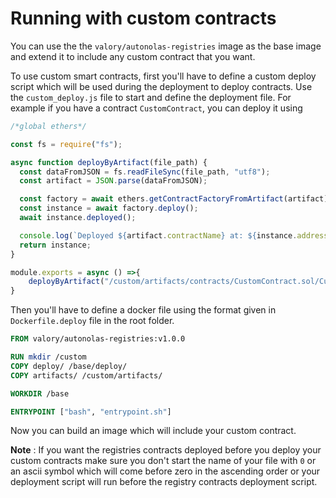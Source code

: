 # Running with custom contracts

You can use the the `valory/autonolas-registries` image as the base image and extend it to include any custom contract that you want.

To use custom smart contracts, first you'll have to define a custom deploy script which will be used during the deployment to deploy contracts. Use the `custom_deploy.js` file to start and define the deployment file. For example if you have a contract `CustomContract`, you can deploy it using

```js
/*global ethers*/

const fs = require("fs");

async function deployByArtifact(file_path) {
  const dataFromJSON = fs.readFileSync(file_path, "utf8");
  const artifact = JSON.parse(dataFromJSON);

  const factory = await ethers.getContractFactoryFromArtifact(artifact);
  const instance = await factory.deploy();
  await instance.deployed();

  console.log(`Deployed ${artifact.contractName} at: ${instance.address}`);
  return instance;
}

module.exports = async () =>{
    deployByArtifact("/custom/artifacts/contracts/CustomContract.sol/CustomContract.json")
}

```

Then you'll have to define a docker file using the format given in `Dockerfile.deploy` file in the root folder.

```dockerfile
FROM valory/autonolas-registries:v1.0.0

RUN mkdir /custom
COPY deploy/ /base/deploy/
COPY artifacts/ /custom/artifacts/

WORKDIR /base

ENTRYPOINT ["bash", "entrypoint.sh"]
```

Now you can build an image which will include your custom contract.

**Note** : If you want the registries contracts deployed before you deploy your custom contracts make sure you don't start the name of your file with `0` or an ascii symbol which will come before zero in the ascending order or your deployment script will run before the registry contracts deployment script.